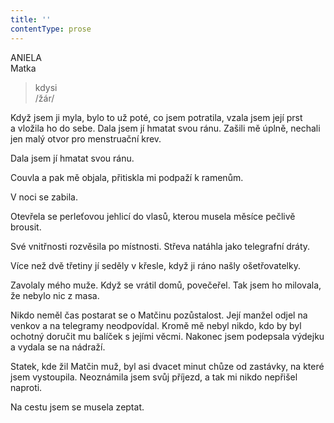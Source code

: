 ```yaml
---
title: ''
contentType: prose
---
```


ANIELA  
Matka

> kdysi  
> /žár/

Když jsem ji myla, bylo to už poté, co jsem potratila, vzala jsem její prst a vložila ho do sebe. Dala jsem jí hmatat svou ránu. Zašili mě úplně, nechali jen malý otvor pro menstruační krev.

Dala jsem jí hmatat svou ránu.

Couvla a pak mě objala, přitiskla mi podpaží k ramenům.

V noci se zabila.

Otevřela se perleťovou jehlicí do vlasů, kterou musela měsíce pečlivě brousit.

Své vnitřnosti rozvěsila po místnosti. Střeva natáhla jako tele­grafní dráty.

Více než dvě třetiny jí seděly v křesle, když ji ráno našly ošetřovatelky.

Zavolaly mého muže. Když se vrátil domů, povečeřel. Tak jsem ho milovala, že nebylo nic z masa.

Nikdo neměl čas postarat se o Matčinu pozůstalost. Její manžel odjel na venkov a na telegramy neodpovídal. Kromě mě nebyl nikdo, kdo by byl ochotný doručit mu balíček s jejími věcmi. Nakonec jsem podepsala výdejku a vydala se na nádraží.

Statek, kde žil Matčin muž, byl asi dvacet minut chůze od zastávky, na které jsem vystoupila. Neoznámila jsem svůj příjezd, a tak mi nikdo nepřišel naproti.

Na cestu jsem se musela zeptat.
